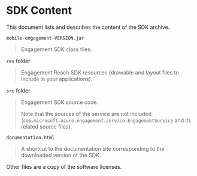 <properties 
    pageTitle="Azure Mobile Engagement Android SDK Integration" 
    description="Latest updates and procedures for Android SDK for Azure Mobile Engagement"
    services="mobile-engagement" 
    documentationCenter="mobile" 
    authors="piyushjo" 
    manager="dwrede" 
    editor="" />

<tags 
    ms.service="mobile-engagement" 
    ms.workload="mobile" 
    ms.tgt_pltfrm="mobile-android" 
    ms.devlang="Java" 
    ms.topic="article" 
    ms.date="08/10/2015" 
    ms.author="piyushjo" />

# SDK Content
This document lists and describes the content of the SDK archive.

`mobile-engagement-VERSION.jar`

> Engagement SDK class files.
> 
> 
`res` folder

> Engagement Reach SDK resources (drawable and layout files to include in your applications).
> 
> 
`src` folder

> Engagement SDK source code.
> 
> Note that the sources of the service are not included (`com.microsoft.azure.engagement.service.EngagementService` and its related source files).
> 
> 
`documentation.html`

> A shortcut to the documentation site corresponding to the downloaded version of the SDK.
> 
> 
Other files are a copy of the software licenses.

